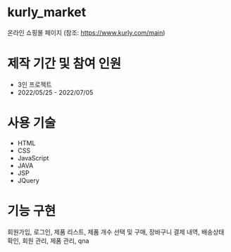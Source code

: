 # kurly_market
온라인 쇼핑몰 페이지 (참조: https://www.kurly.com/main)

# 제작 기간 및 참여 인원
<ul>
  <li>3인 프로젝트</li>
  <li>2022/05/25 - 2022/07/05</li>
</ul>

# 사용 기술 
<ul>
  <li>HTML</li>
  <li>CSS</li>
  <li>JavaScript</li>
  <li>JAVA</li>
  <li>JSP</li>
  <li>JQuery</li>
</ul>
  
# 기능 구현
회원가입, 로그인, 제품 리스트, 제품 개수 선택 및 구매, 장바구니
결제 내역, 배송상태 확인, 회원 관리, 제품 관리, qna
